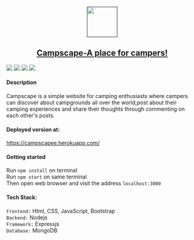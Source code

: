 <p align="center">
  <a href="" rel="noopener">
 <img width=80px src="https://i.pinimg.com/564x/62/aa/12/62aa12103cce6c8c5358fcdd69d9bd76.jpg"</a>
</p>
<h2 align = 'center'> Campscape-A place for campers!</h2>

[![](https://img.shields.io/badge/Made_with-Nodejs-green?style=for-the-badge&logo=node.js)](https://nodejs.org/en/)
[![](https://img.shields.io/badge/Made_with-Mongodb-darkgreen?style=for-the-badge&logo=Mongodb)](https://www.mongodb.org/)
[![](https://img.shields.io/badge/Styled_with-Bootstrap-purple?style=for-the-badge&logo=Bootstrap)](https://getbootstrap.com/docs/3.3/getting-started/)
[![](https://img.shields.io/badge/Deployed_on-Heroku-blue?style=for-the-badge&logo=heroku)](https://www.heroku.com/  "Heroku")


#### Description ##

<p>
Campscape is a simple website for camping enthusiasts where campers can discover about campgrounds all over the world,post about their camping experiences and share their thoughts through commenting on each other's posts.
</p>

#### Deployed version at: ##
https://campscapee.herokuapp.com/

#### Getting started

  Run `npm install` on terminal<br>
  Run `npm start` on same terminal<br>
  Then open web browser and visit the address `localhost:3000`

#### Tech Stack:

`Frontend:` Html, CSS, JavaScript, Bootstrap<br>
`Backend:` Nodejs<br>
`Framework:` Expressjs<br>
`Database:` MongoDB
